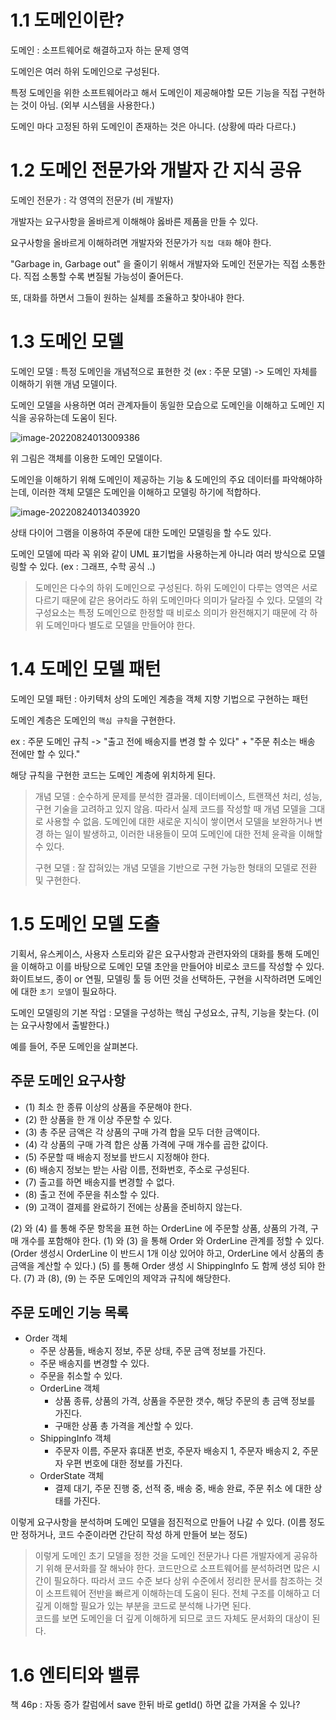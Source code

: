 # 1.1 도메인이란?

도메인 : 소프트웨어로 해결하고자 하는 문제 영역

도메인은 여러 하위 도메인으로 구성된다.

특정 도메인을 위한 소프트웨어라고 해서 도메인이 제공해야할 모든 기능을 직접 구현하는 것이 아님. (외부 시스템을 사용한다.)

도메인 마다 고정된 하위 도메인이 존재하는 것은 아니다. (상황에 따라 다르다.)

# 1.2 도메인 전문가와 개발자 간 지식 공유

도메인 전문가 : 각 영역의 전문가 (비 개발자)

개발자는 요구사항을 올바르게 이해해야 옳바른 제품을 만들 수 있다.

요구사항을 올바르게 이해하려면 개발자와 전문가가 `직접 대화` 해야 한다.

"Garbage in, Garbage out" 을 줄이기 위해서 개발자와 도메인 전문가는 직접 소통한다. 직접 소통할 수록 변질될 가능성이 줄어든다.

또, 대화를 하면서 그들이 원하는 실체를 조율하고 찾아내야 한다.

# 1.3 도메인 모델

도메인 모델 : 특정 도메인을 개념적으로 표현한 것 (ex : 주문 모델) -> 도메인 자체를 이해하기 위핸 개념 모델이다.

도메인 모델을 사용하면 여러 관계자들이 동일한 모습으로 도메인을 이해하고 도메인 지식을 공유하는데 도움이 된다.



![image-20220824013009386](https://user-images.githubusercontent.com/52458039/186219364-2235ccd5-aaf7-45f8-a02b-25cfcce27507.png)

위 그림은 객체를 이용한 도메인 모델이다.

도메인을 이해하기 위해 도메인이 제공하는 기능 & 도메인의 주요 데이터를 파악해야하는데, 이러한 객체 모델은 도메인을 이해하고 모델링 하기에 적합하다.

![image-20220824013403920](https://user-images.githubusercontent.com/52458039/186219464-3ee02dac-b19b-4964-b20e-e1ecf7a80920.png)

상태 다이어 그램을 이용하여 주문에 대한 도메인 모델링을 할 수도 있다.

도메인 모델에 따라 꼭 위와 같이 UML 표기법을 사용하는게 아니라 여러 방식으로 모델링할 수 있다. (ex : 그래프, 수학 공식 ..)

> 도메인은 다수의 하위 도메인으로 구성된다. 하위 도메인이 다루는 영역은 서로 다르기 때문에 같은 용어라도 하위 도메인마다 의미가 달라질 수 있다. 모델의 각 구성요소는 특정 도메인으로 한정할 때 비로소 의미가 완전해지기 때문에 각 하위 도메인마다 별도로 모델을 만들어야 한다.

# 1.4 도메인 모델 패턴

도메인 모델 패턴 : 아키텍처 상의 도메인 계층을 객체 지향 기법으로 구현하는 패턴

도메인 계층은 도메인의 `핵심 규칙`을 구현한다.

ex : 주문 도메인 규칙 -> "출고 전에 배송지를 변경 할 수 있다" + "주문 취소는 배송 전에만 할 수 있다."

해당 규칙을 구현한 코드는 도메인 계층에 위치하게 된다.

> 개념 모델 : 순수하게 문제를 분석한 결과물. 데이터베이스, 트랜잭션 처리, 성능, 구현 기술을 고려하고 있지 않음. 따라서 실제 코드를 작성할 때 개념 모델을 그대로 사용할 수 없음. 도메인에 대한 새로운 지식이 쌓이면서 모델을 보완하거나 변경 하는 일이 발생하고, 이러한 내용들이 모여 도메인에 대한 전체 윤곽을 이해할 수 있다.
>
> 구현 모델 : 잘 잡혀있는 개념 모델을 기반으로 구현 가능한 형태의 모델로 전환 및 구현한다.

# 1.5 도메인 모델 도출

기획서, 유스케이스, 사용자 스토리와 같은 요구사항과 관련자와의 대화를 통해 도메인을 이해하고 이를 바탕으로 도메인 모델 초안을 만들어야 비로소 코드를 작성할 수 있다.
화이트보드, 종이 or 연필, 모델링 툴 등 어떤 것을 선택하든, 구현을 시작하려면 도메인에 대한 `초기 모델`이 필요하다.

도메인 모델링의 기본 작업 : 모델을 구성하는 핵심 구성요소, 규칙, 기능을 찾는다. (이는 요구사항에서 출발한다.)

예를 들어, 주문 도메인을 살펴본다.

## 주문 도메인 요구사항
- (1) 최소 한 종류 이상의 상품을 주문해야 한다.
- (2) 한 상품을 한 개 이상 주문할 수 있다.
- (3) 총 주문 금액은 각 상품의 구매 가격 합을 모두 더한 금액이다.
- (4) 각 상품의 구매 가격 합은 상품 가격에 구매 개수를 곱한 값이다.
- (5) 주문할 때 배송지 정보를 반드시 지정해야 한다.
- (6) 배송지 정보는 받는 사람 이름, 전화번호, 주소로 구성된다.
- (7) 출고를 하면 배송지를 변경할 수 없다.
- (8) 출고 전에 주문을 취소할 수 있다.
- (9) 고객이 결제를 완료하기 전에는 상품을 준비하지 않는다.



(2) 와 (4) 를 통해 주문 항목을 표현 하는 OrderLine 에 주문할 상품, 상품의 가격, 구매 개수를 포함해야 한다.
(1) 와 (3) 을 통해 Order 와 OrderLine 관계를 정할 수 있다. (Order 생성시 OrderLine 이 반드시 1개 이상 있어야 하고, OrderLine 에서 상품의 총 금액을 계산할 수 있다.)
(5) 를 통해 Order 생성 시 ShippingInfo 도 함께 생성 되야 한다.
(7) 과 (8), (9) 는 주문 도메인의 제약과 규칙에 해당한다.

## 주문 도메인 기능 목록
- Order 객체
    - 주문 상품들, 배송지 정보, 주문 상태, 주문 금액 정보를 가진다.
    - 주문 배송지를 변경할 수 있다.
    - 주문을 취소할 수 있다.
    - OrderLine 객체
        - 상품 종류, 상품의 가격, 상품을 주문한 갯수, 해당 주문의 총 금액 정보를 가진다.
        - 구매한 상품 총 가격을 계산할 수 있다.
    - ShippingInfo 객체
        - 주문자 이름, 주문자 휴대폰 번호, 주문자 배송지 1, 주문자 배송지 2, 주문자 우편 번호에 대한 정보를 가진다.
    - OrderState 객체
        - 결제 대기, 주문 진행 중, 선적 중, 배송 중, 배송 완료, 주문 취소 에 대한 상태를 가진다.

이렇게 요구사항을 분석하며 도메인 모델을 점진적으로 만들어 나갈 수 있다. (이름 정도만 정하거나, 코드 수준이라면 간단히 작성 하게 만들어 보는 정도)

>이렇게 도메인 초기 모델을 정한 것을 도메인 전문가나 다른 개발자에게 공유하기 위해 문서화를 잘 해놔야 한다. 코드만으로 소프트웨어를 분석하려면 많은 시간이 필요하다. 따라서 코드 수준 보다 상위  수준에서 정리한 문서를 참조하는 것이 소프트웨어 전반을 빠르게 이해하는데 도움이 된다. 전체 구조를 이해하고 더 깊게 이해할 필요가 있는 부분을 코드로 분석해 나가면 된다.<br> 
>코드를 보면 도메인을 더 깊게 이해하게 되므로 코드 자체도 문서화의 대상이 된다.

# 1.6 엔티티와 밸류


책 46p : 자동 증가 칼럼에서 save 한뒤 바로 getId() 하면 값을 가져올 수 있나?